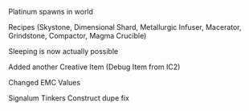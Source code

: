 Platinum spawns in world

Recipes (Skystone, Dimensional Shard, Metallurgic Infuser, Macerator, Grindstone, Compactor, Magma Crucible)

Sleeping is now actually possible

Added another Creative Item (Debug Item from IC2)

Changed EMC Values

Signalum Tinkers Construct dupe fix
